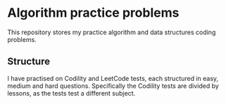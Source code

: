 # Algorithm practice problems

This repository stores my practice algorithm and data structures coding problems.

## Structure

I have practised on Codility and LeetCode tests, each structured in easy, medium and hard questions. Specifically the Codility tests are divided by lessons, as the tests test a different subject.
